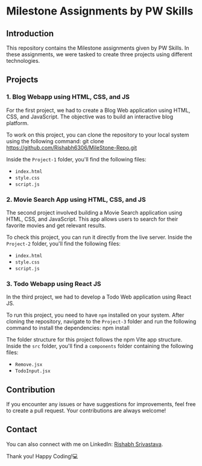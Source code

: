 # Milestone Assignments by PW Skills

## Introduction
This repository contains the Milestone assignments given by PW Skills. In these assignments, we were tasked to create three projects using different technologies.

## Projects

### 1. Blog Webapp using HTML, CSS, and JS
For the first project, we had to create a Blog Web application using HTML, CSS, and JavaScript. The objective was to build an interactive blog platform.

To work on this project, you can clone the repository to your local system using the following command:
git clone https://github.com/Rishabh6306/MileStone-Repo.git


Inside the `Project-1` folder, you'll find the following files:
- `index.html`
- `style.css`
- `script.js`

### 2. Movie Search App using HTML, CSS, and JS
The second project involved building a Movie Search application using HTML, CSS, and JavaScript. This app allows users to search for their favorite movies and get relevant results.

To check this project, you can run it directly from the live server. Inside the `Project-2` folder, you'll find the following files:
- `index.html`
- `style.css`
- `script.js`

### 3. Todo Webapp using React JS
In the third project, we had to develop a Todo Web application using React JS.

To run this project, you need to have `npm` installed on your system. After cloning the repository, navigate to the `Project-3` folder and run the following command to install the dependencies:
npm install


The folder structure for this project follows the npm Vite app structure. Inside the `src` folder, you'll find a `components` folder containing the following files:
- `Remove.jsx`
- `TodoInput.jsx`

## Contribution
If you encounter any issues or have suggestions for improvements, feel free to create a pull request. Your contributions are always welcome!

## Contact
You can also connect with me on LinkedIn: [Rishabh Srivastava](https://www.linkedin.com/in/rishabh-srivastava-b68684262/).

Thank you!
Happy Coding!💻